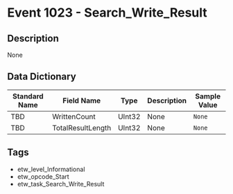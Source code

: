 # Event 1023 - Search_Write_Result

## Description
None

## Data Dictionary
|Standard Name|Field Name|Type|Description|Sample Value|
|---|---|---|---|---|
|TBD|WrittenCount|UInt32|None|`None`|
|TBD|TotalResultLength|UInt32|None|`None`|

## Tags
* etw_level_Informational
* etw_opcode_Start
* etw_task_Search_Write_Result
